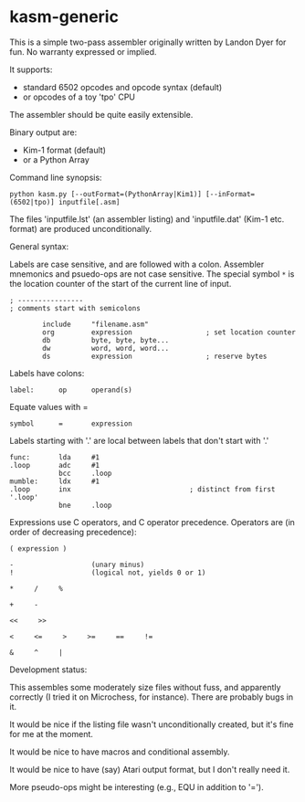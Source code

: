 kasm-generic
============

This is a simple two-pass assembler originally written by Landon Dyer for fun. No warranty expressed or implied.

It supports:

* standard 6502 opcodes and opcode syntax (default)
* or opcodes of a toy 'tpo' CPU

The assembler should be quite easily extensible.

Binary output are:

* Kim-1 format (default)
* or a Python Array

Command line synopsis:

    python kasm.py [--outFormat=(PythonArray|Kim1)] [--inFormat=(6502|tpo)] inputfile[.asm]

The files 'inputfile.lst' (an assembler listing) and 'inputfile.dat' (Kim-1 etc. format) are produced unconditionally.

General syntax:

Labels are case sensitive, and are followed with a colon. Assembler
mnemonics and psuedo-ops are not case sensitive. The special symbol
`*` is the location counter of the start of the current line of input.

    ; ----------------
    ; comments start with semicolons

            include     "filename.asm"
            org         expression                  ; set location counter
            db          byte, byte, byte...
            dw          word, word, word...
            ds          expression                  ; reserve bytes

Labels have colons:

    label:      op      operand(s)

Equate values with =

    symbol      =       expression

Labels starting with '.' are local between labels that don't start with '.'

    func:       lda     #1
    .loop       adc     #1
                bcc     .loop
    mumble:     ldx     #1
    .loop       inx                             ; distinct from first '.loop'
                bne     .loop

Expressions use C operators, and C operator precedence. Operators are (in order of decreasing precedence):

    ( expression )

    -                   (unary minus)
    !                   (logical not, yields 0 or 1)

    *     /     % 

    +     - 

    <<     >> 

    <     <=     >     >=     ==     != 

    &     ^     |



Development status:

This assembles some moderately size files without fuss, and apparently correctly (I tried it on Microchess, for instance). There are probably bugs in it.

It would be nice if the listing file wasn't unconditionally created, but it's fine for me at the moment.

It would be nice to have macros and conditional assembly.

It would be nice to have (say) Atari output format, but I don't really need it.

More pseudo-ops might be interesting (e.g., EQU in addition to '=').
